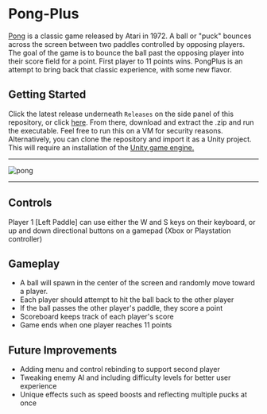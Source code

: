 # Pong-Plus

[Pong](https://en.wikipedia.org/wiki/Pong) is a classic game released by Atari in 1972. A ball or "puck" bounces across the screen between two paddles controlled by opposing players. The goal of the game is to bounce the ball past the opposing player into their score field for a point. First player to 11 points wins. PongPlus is an attempt to bring back that classic experience, with some new flavor.

 ## <b>Getting Started</b>

Click the latest release underneath ```Releases``` on the side panel of this repository, or click [here](https://github.com/Megiddobyte/PongPlus/releases/tag/1.0.0). From there, download and extract the .zip and run the executable. Feel free to run this on a VM for security reasons. Alternatively, you can clone the repository and import it as a Unity project. This will require an installation of the [Unity game engine.](https://unity.com/)

---

![pong](https://github.com/Megiddobyte/PongPlus/assets/91418047/ecb71544-ef93-4b8b-9f3b-7ad73936f2c4)


---

## <b>Controls</b>

Player 1 [Left Paddle] can use either the W and S keys on their keyboard, or up and down directional buttons on a gamepad (Xbox or Playstation controller)

## <b>Gameplay</b>
+ A ball will spawn in the center of the screen and randomly move toward a player.
+ Each player should attempt to hit the ball back to the other player
+ If the ball passes the other player's paddle, they score a point
+ Scoreboard keeps track of each player's score
+ Game ends when one player reaches 11 points

## <b>Future Improvements</b>

+ Adding menu and control rebinding to support second player
+ Tweaking enemy AI and including difficulty levels for better user experience
+ Unique effects such as speed boosts and reflecting multiple pucks at once
    

